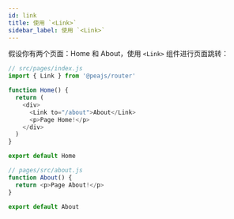 ```yaml
---
id: link
title: 使用 `<Link>`
sidebar_label: 使用 `<Link>`
---
```


假设你有两个页面：Home 和 About，使用 `<Link>` 组件进行页面跳转：

```js
// src/pages/index.js
import { Link } from '@peajs/router'

function Home() {
  return (
    <div>
      <Link to="/about">About</Link>
      <p>Page Home!</p>
    </div>
  )
}

export default Home
```

```js
// pages/src/about.js
function About() {
  return <p>Page About!</p>
}

export default About
```
